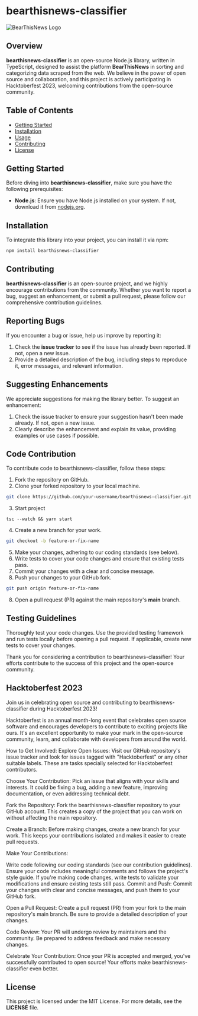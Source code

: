 # bearthisnews-classifier

![BearThisNews Logo](https://ik.imagekit.io/kk9tusjfajp/Bear%20This%20News/Group%202_3YBieB9wgQ.png?updatedAt=1696161901608)

## Overview

**bearthisnews-classifier** is an open-source Node.js library, written in TypeScript, designed to assist the platform **BearThisNews** in sorting and categorizing data scraped from the web. We believe in the power of open source and collaboration, and this project is actively participating in Hacktoberfest 2023, welcoming contributions from the open-source community.

## Table of Contents

-   [Getting Started](#getting-started)
-   [Installation](#installation)
-   [Usage](#usage)
-   [Contributing](#contributing)
-   [License](#license)

## Getting Started

Before diving into **bearthisnews-classifier**, make sure you have the following prerequisites:

-   **Node.js**: Ensure you have Node.js installed on your system. If not, download it from [nodejs.org](https://nodejs.org/).

## Installation

To integrate this library into your project, you can install it via npm:

```bash
npm install bearthisnews-classifier
```

## Contributing

**bearthisnews-classifier** is an open-source project, and we highly encourage contributions from the community. Whether you want to report a bug, suggest an enhancement, or submit a pull request, please follow our comprehensive contribution guidelines.

## Reporting Bugs

If you encounter a bug or issue, help us improve by reporting it:

1. Check the **issue tracker** to see if the issue has already been reported. If not, open a new issue.
2. Provide a detailed description of the bug, including steps to reproduce it, error messages, and relevant information.

## Suggesting Enhancements

We appreciate suggestions for making the library better. To suggest an enhancement:

1. Check the issue tracker to ensure your suggestion hasn't been made already. If not, open a new issue.
2. Clearly describe the enhancement and explain its value, providing examples or use cases if possible.

## Code Contribution

To contribute code to bearthisnews-classifier, follow these steps:

1. Fork the repository on GitHub.
2. Clone your forked repository to your local machine.

```bash
git clone https://github.com/your-username/bearthisnews-classifier.git
```

3. Start project

```
tsc --watch && yarn start
```

4. Create a new branch for your work.

```bash
git checkout -b feature-or-fix-name
```

5. Make your changes, adhering to our coding standards (see below).
6. Write tests to cover your code changes and ensure that existing tests pass.
7. Commit your changes with a clear and concise message.
8. Push your changes to your GitHub fork.

```bash
git push origin feature-or-fix-name
```

8. Open a pull request (PR) against the main repository's **main** branch.

## Testing Guidelines

Thoroughly test your code changes. Use the provided testing framework and run tests locally before opening a pull request. If applicable, create new tests to cover your changes.

Thank you for considering a contribution to bearthisnews-classifier! Your efforts contribute to the success of this project and the open-source community.

## Hacktoberfest 2023

Join us in celebrating open source and contributing to bearthisnews-classifier during Hacktoberfest 2023!

Hacktoberfest is an annual month-long event that celebrates open source software and encourages developers to contribute to exciting projects like ours. It's an excellent opportunity to make your mark in the open-source community, learn, and collaborate with developers from around the world.

How to Get Involved:
Explore Open Issues: Visit our GitHub repository's issue tracker and look for issues tagged with "Hacktoberfest" or any other suitable labels. These are tasks specially selected for Hacktoberfest contributors.

Choose Your Contribution: Pick an issue that aligns with your skills and interests. It could be fixing a bug, adding a new feature, improving documentation, or even addressing technical debt.

Fork the Repository: Fork the bearthisnews-classifier repository to your GitHub account. This creates a copy of the project that you can work on without affecting the main repository.

Create a Branch: Before making changes, create a new branch for your work. This keeps your contributions isolated and makes it easier to create pull requests.

Make Your Contributions:

Write code following our coding standards (see our contribution guidelines).
Ensure your code includes meaningful comments and follows the project's style guide.
If you're making code changes, write tests to validate your modifications and ensure existing tests still pass.
Commit and Push: Commit your changes with clear and concise messages, and push them to your GitHub fork.

Open a Pull Request: Create a pull request (PR) from your fork to the main repository's main branch. Be sure to provide a detailed description of your changes.

Code Review: Your PR will undergo review by maintainers and the community. Be prepared to address feedback and make necessary changes.

Celebrate Your Contribution: Once your PR is accepted and merged, you've successfully contributed to open source! Your efforts make bearthisnews-classifier even better.



## License

This project is licensed under the MIT License. For more details, see the **LICENSE** file.
